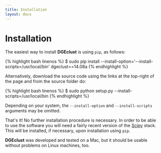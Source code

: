 ```yaml
---
title: Installation
layout: docs
---
```


Installation
========

The easiest way to install **DGEclust** is using `pip`, as follows:

{% highlight bash linenos %}
$ sudo pip install --install-option='--install-scripts=/usr/local/bin' dgeclust==14.08a
{% endhighlight %} 

Alternatively, download the source code using the links at the top-right of the page and from
the source folder do:

{% highlight bash linenos %}
$ sudo python setup.py --install-scripts=/usr/local/bin
{% endhighlight %} 
   
Depending on your system, the `--install-option` and `--install-scripts` arguments may be omitted.

That's it! No further installation procedure is necessary. In order to be able to use the software 
you will need a fairly recent version of the <a href="http://www.scipy.org/" target=”_blank”>Scipy</a> stack. 
This will be installed, if necessary, upon installation using `pip`.

**DGEclust** was developed and tested on a Mac, but it should be usable without problems on Linux machines, too. 


